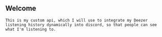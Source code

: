 ## Welcome
``This is my custom api, which I will use to integrate my Deezer listening history dynamically into discord, so that people can see what I'm listening to.`` 
